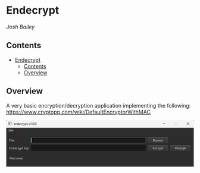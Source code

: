 # Endecrypt
*Josh Bailey*<br />

## Contents
- [Endecrypt](#endecrypt)
  - [Contents](#contents)
  - [Overview](#overview)

## Overview
A very basic encryption/decryption application implementing the following: https://www.cryptopp.com/wiki/DefaultEncryptorWithMAC

![](endecrypt_ui.png)
